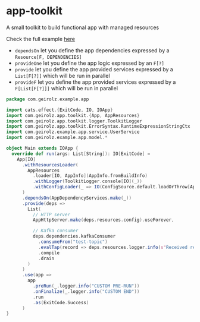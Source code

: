 # app-toolkit
A small toolkit to build functional app with managed resources

Check the full example [here](https://github.com/geirolz/app-toolkit/tree/main/example) 

- `dependsOn` let you define the app dependencies expressed by a `Resource[F, DEPENDENCIES]`
- `provideOne` let you define the app logic expressed by an `F[?]`
- `provide` let you define the app provided services expressed by a `List[F[?]]` which will be run in parallel
- `provideF` let you define the app provided services expressed by a `F[List[F[?]]]` which will be run in parallel

```scala
package com.geirolz.example.app

import cats.effect.{ExitCode, IO, IOApp}
import com.geirolz.app.toolkit.{App, AppResources}
import com.geirolz.app.toolkit.logger.ToolkitLogger
import com.geirolz.app.toolkit.ErrorSyntax.RuntimeExpressionStringCtx
import com.geirolz.example.app.service.UserService
import com.geirolz.example.app.model.*

object Main extends IOApp {
  override def run(args: List[String]): IO[ExitCode] =
    App[IO]
      .withResourcesLoader(
        AppResources
          .loader[IO, AppInfo](AppInfo.fromBuildInfo)
          .withLogger(ToolkitLogger.console[IO](_))
          .withConfigLoader(_ => IO(ConfigSource.default.loadOrThrow[AppConfig]))
      )
      .dependsOn(AppDependencyServices.make(_))
      .provide(deps =>
        List(
          // HTTP server
          AppHttpServer.make(deps.resources.config).useForever,

          // Kafka consumer
          deps.dependencies.kafkaConsumer
            .consumeFrom("test-topic")
            .evalTap(record => deps.resources.logger.info(s"Received record $record"))
            .compile
            .drain
        )
      )
      .use(app =>
        app
          .preRun(_.logger.info("CUSTOM PRE-RUN"))
          .onFinalize(_.logger.info("CUSTOM END"))
          .run
          .as(ExitCode.Success)
      )
}
```
